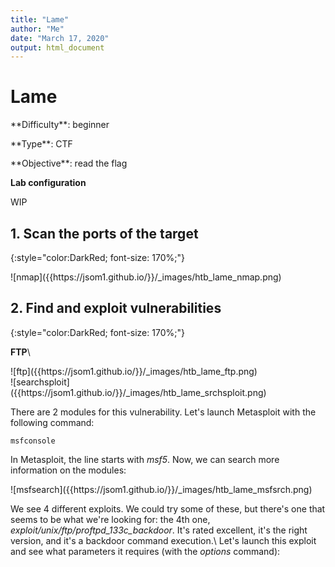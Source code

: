 ```yaml
---
title: "Lame"
author: "Me"
date: "March 17, 2020"
output: html_document
---
```


# Lame

 <div id="boxinfo">
 <div id="textbox">
 <p class="alignleft">**Difficulty**: beginner</p>
 <p class="aligncenter">**Type**: CTF</p>
 <p class="alignright">**Objective**: read the flag</p>
 </div>
 <div style="clear: both;"></div>
 </div> 

**Lab configuration**

WIP

## 1. Scan the ports of the target
{:style="color:DarkRed; font-size: 170%;"}

<div class="img_container">
![nmap]({{https://jsom1.github.io/}}/_images/htb_lame_nmap.png)
</div>


## 2. Find and exploit vulnerabilities
{:style="color:DarkRed; font-size: 170%;"}

**FTP**\\

<div class="img_container">
![ftp]({{https://jsom1.github.io/}}/_images/htb_lame_ftp.png)
</div>

<div class="img_container">
![searchsploit]({{https://jsom1.github.io/}}/_images/htb_lame_srchsploit.png)
</div>

There are 2 modules for this vulnerability. Let's launch Metasploit with the following command:
~~~
msfconsole
~~~~
In Metasploit, the line starts with *msf5*. Now, we can search more information on the modules:

<div class="img_container">
![msfsearch]({{https://jsom1.github.io/}}/_images/htb_lame_msfsrch.png)
</div>

We see 4 different exploits. We could try some of these, but there's one that seems to be what we're looking for: the 4th one, *exploit/unix/ftp/proftpd_133c_backdoor*. It's rated excellent, it's the right version, and it's a backdoor command execution.\\
Let's launch this exploit and see what parameters it requires (with the *options* command):


